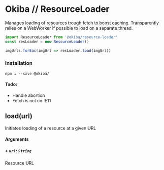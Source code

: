 

# Okiba // ResourceLoader
Manages loading of resources trough fetch to boost caching.
Transparently relies on a WebWorker if possible to load on a separate thread.




```javascript
import ResourceLoader from '@okiba/resource-loader'
const resLoader = new ResourceLoader()

imgUrls.forEac(imgUrl => resLoader.load(imgUrl))
```



### Installation
```
npm i --save @okiba/
```


#### Todo:

+ Handle abortion
+ Fetch is not on IE11



## load(url)


Initiates loading of a resource at a given URL







#### Arguments


##### + `url`: `String`

Resource URL





